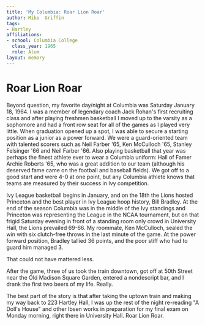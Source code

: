 ```yaml
---
title: 'My Columbia: Roar Lion Roar'
author: Mike  Griffin
tags:
- Hartley
affiliations:
- school: Columbia College
  class_year: 1965
  role: Alum
layout: memory
---
```


# Roar Lion Roar

Beyond question, my favorite day/night at Columbia was Saturday January 18, 1964.  I was a member of legendary coach Jack Rohan's first recruiting class and after playing freshmen basketball I moved up to the varsity as a sophomore and had a front row seat for all of the games as I played very little.  When graduation opened up a spot, I was able to secure a starting position as a junior as a power forward.  We were a guard-oriented team with talented scorers such as Neil Farber '65, Ken McCulloch '65, Stanley Felsinger '66 and Neil Farber '66.  Also playing basketball that year was perhaps the finest athlete ever to wear a Columbia uniform: Hall of Famer Archie Roberts '65, who was a great addition to our team (although his deserved fame came on the football and baseball fields). We got off to a good start and were 4-0 at one point, but any Columbia athlete knows that teams are measured by their success in Ivy competition.

Ivy League basketball begins in January, and on the 18th the Lions hosted Princeton and the best player in Ivy League hoop history, Bill Bradley.  At the end of the season Columbia was in the middle of the Ivy standings and Princeton was representing the League in the NCAA tournament, but on that frigid Saturday evening in front of a standing room only crowd in University Hall, the Lions prevailed 69-66.  My roommate, Ken McCulloch, sealed the win with six clutch-free throws in the last minute of the game. At the power forward position, Bradley tallied 36 points, and the poor stiff who had to guard him managed 3.

That could not have mattered less.

After the game, three of us took the train downtown, got off at 50th Street near the Old Madison Square Garden, entered a nondescript bar, and I drank the first two beers of my life. Really.

The best part of the story is that after taking the uptown train and making my way back to 223 Hartley Hall, I was up the rest of the night re-reading "A Doll's House" and other Ibsen works in preparation for my final exam on Monday morning, right there in University Hall. Roar Lion Roar.
